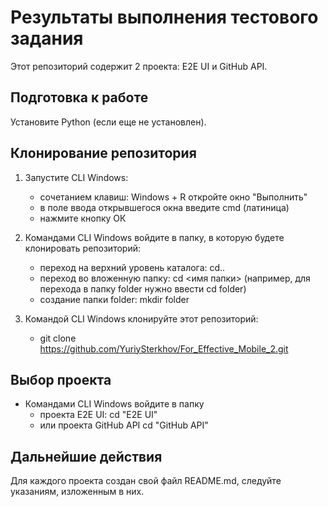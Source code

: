 # Результаты выполнения тестового задания

Этот репозиторий содержит 2 проекта: E2E UI и GitHub API.

## Подготовка к работе

Установите Python (если еще не установлен).

## Клонирование репозитория

1. Запустите CLI Windows:
    - сочетанием клавиш: Windows + R откройте окно "Выполнить"
    - в поле ввода открывшегося окна введите cmd (латиница)
    - нажмите кнопку ОК

2. Командами CLI Windows войдите в папку,
 в которую будете клонировать репозиторий:
    - переход на верхний уровень каталога: cd..
    - переход во вложенную папку: cd <имя папки>
    (например, для перехода в папку folder нужно
    ввести cd folder)
    - создание папки folder: mkdir folder

3. Командой CLI Windows
 клонируйте этот репозиторий:
    - git clone https://github.com/YuriySterkhov/For_Effective_Mobile_2.git

## Выбор проекта

- Командами CLI Windows войдите в папку
    - проекта E2E UI: cd "E2E UI"
    - или проекта GitHub API cd "GitHub API"

## Дальнейшие действия

Для каждого проекта создан свой файл README.md, следуйте указаниям, изложенным в них.